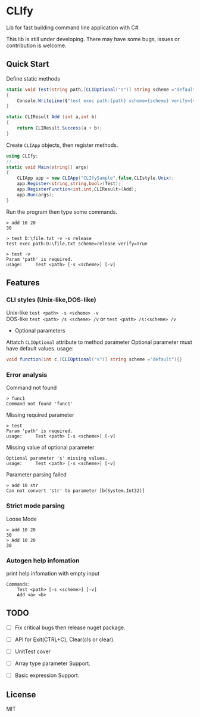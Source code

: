 # CLIfy
Lib for fast building command line application with C#.

This lib is still under developing. There may have some bugs, issues or contribution is welcome.

## Quick Start

Define static methods
```c#
static void Test(string path,[CLIOptional("s")] string scheme ="default",[CLIOptional("v")] bool verify = false)
{
    Console.WriteLine($"test exec path:{path} scheme={scheme} verify={verify}");
}

static CLIResult Add (int a,int b)
{
    return CLIResult.Success(a + b);
}
```

Create `CLIApp` objects, then register methods.
```c#
using CLIfy;
//...
static void Main(string[] args)
{
    CLIApp app = new CLIApp("CLIfySample",false,CLIstyle.Unix);
    app.Register<string,string,bool>(Test);
    app.RegisterFunction<int,int,CLIResult>(Add);
    app.Run(args);
}
```

Run the program then type some commands.
```console
> add 10 20
30
```
```console
> test D:\file.txt -v -s release
test exec path:D:\file.txt scheme=release verify=True
```
```console
> test -v
Param 'path' is required.
usage:     Test <path> [-s <scheme>] [-v]
```

## Features

### CLI styles (Unix-like,DOS-like)

Unix-like `test <path> -s <scheme> -v` </br>
DOS-like  `test <path> /s <scheme> /v` or `test <path> /s:<scheme> /v`

- Optional parameters

Attatch `CLIOptional` attribute to method parameter
Optional parameter must have default values.
usage: 
```c#
void function(int c,[CLIOptional("s")] string scheme ="default"){}
```
### Error analysis

Command not found
```console
> func1
Command not found 'func1'
```
Missing required parameter
```console
> test
Param 'path' is required.
usage:     Test <path> [-s <scheme>] [-v]
```

Missing value of optional parameter
```console
Optional parameter 's' missing values.
usage:     Test <path> [-s <scheme>] [-v]
```

Parameter parsing failed
```console
> add 10 str
Can not convert 'str' to parameter [b(System.Int32)]
```

### Strict mode parsing
Loose Mode
```console
> add 10 20
30
> Add 10 20
30
```

### Autogen help infomation
print help infomation with empty input
```console
Commands:
    Test <path> [-s <scheme>] [-v]
    Add <a> <b>
```

## TODO
- [ ] Fix critical bugs then release nuget package.
- [ ] API for Exit(CTRL+C), Clear(cls or clear).
- [ ] UnitTest cover
- [ ] Array type parameter Support.
- [ ] Basic expression Support.



## License
MIT

